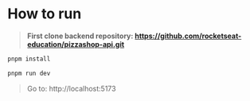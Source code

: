 # How to run

>**First clone backend repository: https://github.com/rocketseat-education/pizzashop-api.git**

```bash
pnpm install

pnpm run dev
```

> Go to: http://localhost:5173